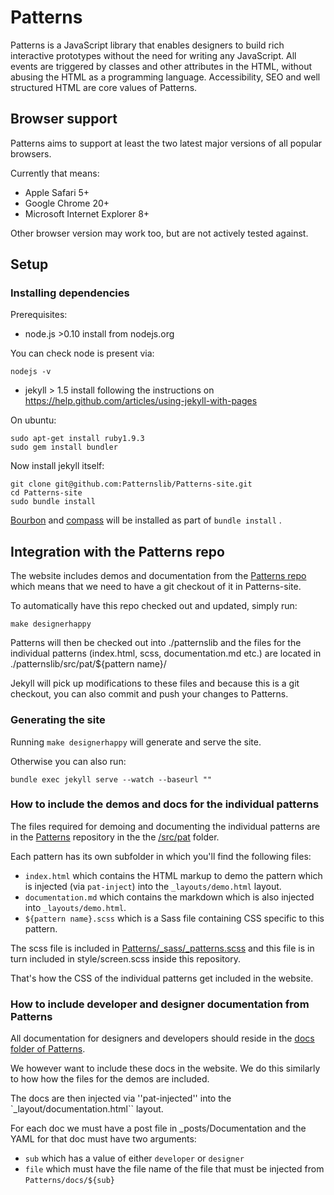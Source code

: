 # Patterns

Patterns is a JavaScript library that enables designers to build rich
interactive prototypes without the need for writing any JavaScript. All events
are triggered by classes and other attributes in the HTML, without abusing the
HTML as a programming language. Accessibility, SEO and well structured HTML are
core values of Patterns.

## Browser support

Patterns aims to support at least the two latest major versions of all popular browsers.

Currently that means:

- Apple Safari 5+
- Google Chrome 20+
- Microsoft Internet Explorer 8+

Other browser version may work too, but are not actively tested against.

## Setup

### Installing dependencies

Prerequisites:

- node.js >0.10 install from nodejs.org

You can check node is present via:

    nodejs -v

- jekyll > 1.5 install following the instructions on https://help.github.com/articles/using-jekyll-with-pages

On ubuntu:

    sudo apt-get install ruby1.9.3
    sudo gem install bundler

Now install jekyll itself:

    git clone git@github.com:Patternslib/Patterns-site.git
    cd Patterns-site
    sudo bundle install

[Bourbon](http://bourbon.io) and [compass](http://compass-style.org) will be installed as part of `bundle install` .


## Integration with the Patterns repo

The website includes demos and documentation from the [Patterns repo](https://github.com/Patternslib/Patterns.git)
which means that we need to have a git checkout of it in Patterns-site.

To automatically have this repo checked out and updated, simply run:

    make designerhappy

Patterns will then be checked out into ./patternslib and the files for the
individual patterns (index.html, scss, documentation.md etc.) are located in ./patternslib/src/pat/${pattern name}/

Jekyll will pick up modifications to these files and because this is a git
checkout, you can also commit and push your changes to Patterns.

### Generating the site

Running ``make designerhappy`` will generate and serve the site.

Otherwise you can also run:

    bundle exec jekyll serve --watch --baseurl ""

### How to include the demos and docs for the individual patterns

The files required for demoing and documenting the individual patterns are in
the [Patterns](https://github.com/Patternslib/Patterns.git) repository in the
the [/src/pat](https://github.com/Patternslib/Patterns/tree/master/src/pat)
folder.

Each pattern has its own subfolder in which you'll find the following files:

- ``index.html`` which contains the HTML markup to demo the pattern which is injected (via
  ``pat-inject``) into the ``_layouts/demo.html`` layout.
- ``documentation.md`` which contains the markdown which is also injected into
  ``_layouts/demo.html``.
- ``${pattern name}.scss`` which is a Sass file containing CSS specific to this pattern.

The scss file is included in [Patterns/_sass/_patterns.scss](https://github.com/Patternslib/Patterns/blob/master/_sass/_patterns.scss)
and this file is in turn included in style/screen.scss inside this repository.

That's how the CSS of the individual patterns get included in the website.

### How to include developer and designer documentation from Patterns

All documentation for designers and developers should reside in the
[docs folder of Patterns](https://github.com/Patternslib/Patterns/tree/master/docs).

We however want to include these docs in the website. We do this similarly to
how how the files for the demos are included.

The docs are then injected via ''pat-injected'' into the `_layout/documentation.html`` layout.

For each doc we must have a post file in _posts/Documentation and the YAML for that doc
must have two arguments:

- ``sub`` which has a value of either ``developer`` or ``designer``
- ``file`` which must have the file name of the file that must be injected from ``Patterns/docs/${sub}``


